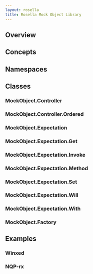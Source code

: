 ```yaml
---
layout: rosella
title: Rosella Mock Object Library
---
```


## Overview

## Concepts

## Namespaces

## Classes

### MockObject.Controller

### MockObject.Controller.Ordered

### MockObject.Expectation

### MockObject.Expectation.Get

### MockObject.Expectation.Invoke

### MockObject.Expectation.Method

### MockObject.Expectation.Set

### MockObject.Expectation.Will

### MockObject.Expectation.With

### MockObject.Factory

## Examples

### Winxed

### NQP-rx
